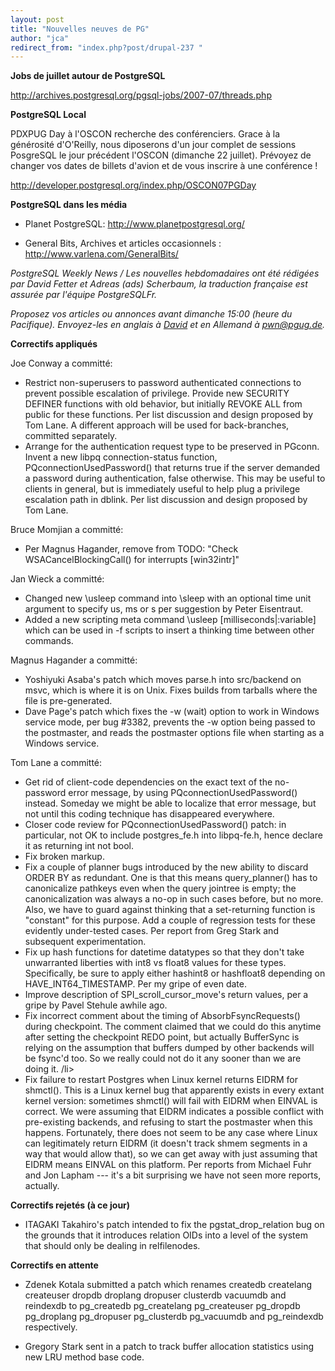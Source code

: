 ```yaml
---
layout: post
title: "Nouvelles neuves de PG"
author: "jca"
redirect_from: "index.php?post/drupal-237 "
---
```




<strong>Jobs de juillet autour de PostgreSQL</strong>

<p>

<a target="_blank" href="http://archives.postgresql.org/pgsql-jobs/2007-07/threads.php">http://archives.postgresql.org/pgsql-jobs/2007-07/threads.php</a>

</p>

<p><strong>PostgreSQL Local</strong></p>

<p>

PDXPUG Day à l'OSCON recherche des conférenciers. Grace à la générosité d'O'Reilly, nous diposerons d'un jour complet de sessions PosgreSQL le jour précédent l'OSCON (dimanche 22 juillet). Prévoyez de changer vos dates de billets d'avion et de vous inscrire à une conférence !

<a target="_blank" href="http://developer.postgresql.org/index.php/OSCON07PGDay">http://developer.postgresql.org/index.php/OSCON07PGDay</a>

</p>

<p><strong>PostgreSQL dans les média</strong></p>

<ul>

<li>

Planet PostgreSQL:  <a target="_blank" href="http://www.planetpostgresql.org/">http://www.planetpostgresql.org/</a>

</li>

<li>

General Bits, Archives et articles occasionnels :  <a target="_blank" href="http://www.varlena.com/GeneralBits/">http://www.varlena.com/GeneralBits/</a>

</li>

</ul>

<p><em>

PostgreSQL Weekly News / Les nouvelles hebdomadaires ont été rédigées par David Fetter et Adreas (ads) Scherbaum, la traduction française est assurée par l'équipe PostgreSQLFr.

Proposez vos articles ou annonces avant dimanche 15:00 (heure du Pacifique). Envoyez-les en anglais à <a href="mailto:david_AT_fetter_DOT_org">David</a> et en Allemand à <a href="mailto:pwnATpgugDOT_DE"> pwn@pgug.de</a>.</em>

</p>

<p><strong>Correctifs appliqués</strong></p>

<p>

Joe Conway  a committé:

</p>

<ul>

<li>Restrict non-superusers to password authenticated connections to   prevent possible escalation of privilege. Provide new SECURITY   DEFINER functions with old behavior, but initially REVOKE ALL from   public for these functions. Per list discussion and design proposed   by Tom Lane. A different approach will be used for back-branches,   committed separately.

</li>

<li>Arrange for the authentication request type to be preserved in   PGconn. Invent a new libpq connection-status function,   PQconnectionUsedPassword() that returns true if the server demanded   a password during authentication, false otherwise.  This may be   useful to clients in general, but is immediately useful to help plug   a privilege escalation path in dblink.  Per list discussion and   design proposed by Tom Lane.

</li>

</ul>

<p>

Bruce Momjian  a committé:

</p>

<ul>

<li> Per Magnus Hagander, remove from TODO: "Check   WSACancelBlockingCall() for interrupts [win32intr]" </li>

</ul>

<p>

Jan Wieck  a committé:

</p>

<ul>

<li>Changed new \usleep command into \sleep with an optional time unit   argument to specify us, ms or s per suggestion by Peter Eisentraut. </li>

<li>Added a new scripting meta command \usleep [milliseconds|:variable]   which can be used in -f scripts to insert a thinking time between   other commands.</li>

</ul>

<p>

Magnus Hagander  a committé:

</p>

<ul>

<li>Yoshiyuki Asaba's patch which moves parse.h into src/backend on   msvc, which is where it is on Unix.  Fixes builds from tarballs   where the file is pre-generated. </li>

<li>Dave Page's patch which fixes the -w (wait) option to work in   Windows service mode, per bug #3382, prevents the -w option being   passed to the postmaster, and reads the postmaster options file when   starting as a Windows service.  </li>

</ul>

<p>

Tom Lane  a committé:

</p>

<ul>

<li>Get rid of client-code dependencies on the exact text of the   no-password error message, by using PQconnectionUsedPassword()   instead.  Someday we might be able to localize that error message,   but not until this coding technique has disappeared everywhere. </li>

<li> Closer code review for PQconnectionUsedPassword() patch: in   particular, not OK to include postgres_fe.h into libpq-fe.h, hence   declare it as returning int not bool. </li>

<li>Fix broken markup. </li>

<li>Fix a couple of planner bugs introduced by the new ability to   discard ORDER BY <constant> as redundant.  One is that this means   query_planner() has to canonicalize pathkeys even when the query   jointree is empty; the canonicalization was always a no-op in such   cases before, but no more.  Also, we have to guard against thinking   that a set-returning function is "constant" for this purpose.  Add a   couple of regression tests for these evidently under-tested cases.   Per report from Greg Stark and subsequent experimentation. </constant></li>

<li>Fix up hash functions for datetime datatypes so that they don't take   unwarranted liberties with int8 vs float8 values for these types.   Specifically, be sure to apply either hashint8 or hashfloat8   depending on HAVE_INT64_TIMESTAMP.  Per my gripe of even date. </li>

<li>Improve description of SPI_scroll_cursor_move's return values, per a   gripe by Pavel Stehule awhile ago. </li>

<li>Fix incorrect comment about the timing of AbsorbFsyncRequests()   during checkpoint.  The comment claimed that we could do this   anytime after setting the checkpoint REDO point, but actually   BufferSync is relying on the assumption that buffers dumped by other   backends will be fsync'd too.  So we really could not do it any   sooner than we are doing it. /li&gt;

</li>

<li> Fix failure to restart Postgres when Linux kernel returns EIDRM for   shmctl().  This is a Linux kernel bug that apparently exists in   every extant kernel version: sometimes shmctl() will fail with EIDRM   when EINVAL is correct.  We were assuming that EIDRM indicates a   possible conflict with pre-existing backends, and refusing to start   the postmaster when this happens.  Fortunately, there does not seem   to be any case where Linux can legitimately return EIDRM (it doesn't   track shmem segments in a way that would allow that), so we can get   away with just assuming that EIDRM means EINVAL on this platform.   Per reports from Michael Fuhr and Jon Lapham --- it's a bit   surprising we have not seen more reports, actually.

</li>

</ul>

<p><strong>Correctifs rejetés (à ce jour)</strong></p>

<ul>

<li>

ITAGAKI Takahiro's patch intended to fix the pgstat_drop_relation bug on the grounds that it introduces relation OIDs into a level of the system that should only be dealing in relfilenodes. </li>

</ul>

<p><strong>Correctifs en attente</strong></p>

<ul>

<li>

Zdenek Kotala submitted a patch which renames createdb createlang createuser dropdb droplang dropuser clusterdb vacuumdb and reindexdb to pg_createdb pg_createlang pg_createuser pg_dropdb pg_droplang pg_dropuser pg_clusterdb pg_vacuumdb and pg_reindexdb respectively. </li>

<li>

Gregory Stark sent in a patch to track buffer allocation statistics using new LRU method base code. </li>

</ul>